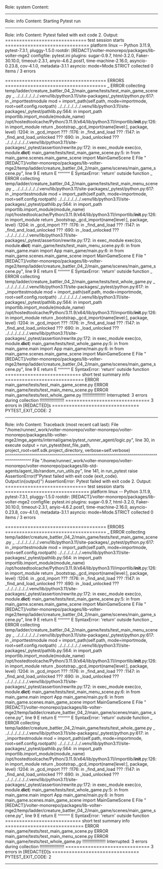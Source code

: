 Role: system
Content: 
__________________
Role: info
Content: Starting Pytest run
__________________
Role: info
Content: Pytest failed with exit code 2. Output:
============================= test session starts ==============================
platform linux -- Python 3.11.9, pytest-7.3.1, pluggy-1.5.0
rootdir: [REDACT]/volter-monorepo/packages/lib-volter-mge2
configfile: pytest.ini
plugins: sugar-0.9.7, html-3.2.0, Faker-30.10.0, timeout-2.3.1, anyio-4.6.2.post1, time-machine-2.16.0, asyncio-0.23.8, cov-4.1.0, metadata-3.1.1
asyncio: mode=Mode.STRICT
collected 0 items / 3 errors

==================================== ERRORS ====================================
_ ERROR collecting temp/ladder/creature_battler_04_2/main_game/tests/test_main_game_scene.py _
../../../../../../.venv/lib/python3.11/site-packages/_pytest/python.py:617: in _importtestmodule
    mod = import_path(self.path, mode=importmode, root=self.config.rootpath)
../../../../../../.venv/lib/python3.11/site-packages/_pytest/pathlib.py:564: in import_path
    importlib.import_module(module_name)
/opt/hostedtoolcache/Python/3.11.9/x64/lib/python3.11/importlib/__init__.py:126: in import_module
    return _bootstrap._gcd_import(name[level:], package, level)
<frozen importlib._bootstrap>:1204: in _gcd_import
    ???
<frozen importlib._bootstrap>:1176: in _find_and_load
    ???
<frozen importlib._bootstrap>:1147: in _find_and_load_unlocked
    ???
<frozen importlib._bootstrap>:690: in _load_unlocked
    ???
../../../../../../.venv/lib/python3.11/site-packages/_pytest/assertion/rewrite.py:172: in exec_module
    exec(co, module.__dict__)
main_game/tests/test_main_game_scene.py:5: in <module>
    from main_game.scenes.main_game_scene import MainGameScene
E     File "[REDACT]/volter-monorepo/packages/lib-volter-mge2/temp/ladder/creature_battler_04_2/main_game/scenes/main_game_scene.py", line 9
E       return
E       ^^^^^^
E   SyntaxError: 'return' outside function
_ ERROR collecting temp/ladder/creature_battler_04_2/main_game/tests/test_main_menu_scene.py _
../../../../../../.venv/lib/python3.11/site-packages/_pytest/python.py:617: in _importtestmodule
    mod = import_path(self.path, mode=importmode, root=self.config.rootpath)
../../../../../../.venv/lib/python3.11/site-packages/_pytest/pathlib.py:564: in import_path
    importlib.import_module(module_name)
/opt/hostedtoolcache/Python/3.11.9/x64/lib/python3.11/importlib/__init__.py:126: in import_module
    return _bootstrap._gcd_import(name[level:], package, level)
<frozen importlib._bootstrap>:1204: in _gcd_import
    ???
<frozen importlib._bootstrap>:1176: in _find_and_load
    ???
<frozen importlib._bootstrap>:1147: in _find_and_load_unlocked
    ???
<frozen importlib._bootstrap>:690: in _load_unlocked
    ???
../../../../../../.venv/lib/python3.11/site-packages/_pytest/assertion/rewrite.py:172: in exec_module
    exec(co, module.__dict__)
main_game/tests/test_main_menu_scene.py:6: in <module>
    from main_game.main import App
main_game/main.py:6: in <module>
    from main_game.scenes.main_game_scene import MainGameScene
E     File "[REDACT]/volter-monorepo/packages/lib-volter-mge2/temp/ladder/creature_battler_04_2/main_game/scenes/main_game_scene.py", line 9
E       return
E       ^^^^^^
E   SyntaxError: 'return' outside function
_ ERROR collecting temp/ladder/creature_battler_04_2/main_game/tests/test_whole_game.py _
../../../../../../.venv/lib/python3.11/site-packages/_pytest/python.py:617: in _importtestmodule
    mod = import_path(self.path, mode=importmode, root=self.config.rootpath)
../../../../../../.venv/lib/python3.11/site-packages/_pytest/pathlib.py:564: in import_path
    importlib.import_module(module_name)
/opt/hostedtoolcache/Python/3.11.9/x64/lib/python3.11/importlib/__init__.py:126: in import_module
    return _bootstrap._gcd_import(name[level:], package, level)
<frozen importlib._bootstrap>:1204: in _gcd_import
    ???
<frozen importlib._bootstrap>:1176: in _find_and_load
    ???
<frozen importlib._bootstrap>:1147: in _find_and_load_unlocked
    ???
<frozen importlib._bootstrap>:690: in _load_unlocked
    ???
../../../../../../.venv/lib/python3.11/site-packages/_pytest/assertion/rewrite.py:172: in exec_module
    exec(co, module.__dict__)
main_game/tests/test_whole_game.py:5: in <module>
    from main_game.main import App
main_game/main.py:6: in <module>
    from main_game.scenes.main_game_scene import MainGameScene
E     File "[REDACT]/volter-monorepo/packages/lib-volter-mge2/temp/ladder/creature_battler_04_2/main_game/scenes/main_game_scene.py", line 9
E       return
E       ^^^^^^
E   SyntaxError: 'return' outside function
=========================== short test summary info ============================
ERROR main_game/tests/test_main_game_scene.py
ERROR main_game/tests/test_main_menu_scene.py
ERROR main_game/tests/test_whole_game.py
!!!!!!!!!!!!!!!!!!! Interrupted: 3 errors during collection !!!!!!!!!!!!!!!!!!!!
============================== 3 errors in [REDACTED]s ===============================
PYTEST_EXIT_CODE: 2

__________________
Role: info
Content: Traceback (most recent call last):
  File "/home/runner/_work/volter-monorepo/volter-monorepo/volter-monorepo/packages/lib-volter-mge2/mge_agents/internal/game/pytest_runner_agent/logic.py", line 30, in execute
    output = run_pytest(test_file_path, project_root=self.sdk.project_directory, verbose=self.verbose)
             ^^^^^^^^^^^^^^^^^^^^^^^^^^^^^^^^^^^^^^^^^^^^^^^^^^^^^^^^^^^^^^^^^^^^^^^^^^^^^^^^^^^^^^^^^
  File "/home/runner/_work/volter-monorepo/volter-monorepo/volter-monorepo/packages/lib-std-agents/agent_lib/random_run_utils.py", line 141, in run_pytest
    raise AssertionError(f"Pytest failed with exit code {exit_code}. Output:\n{output}")
AssertionError: Pytest failed with exit code 2. Output:
============================= test session starts ==============================
platform linux -- Python 3.11.9, pytest-7.3.1, pluggy-1.5.0
rootdir: [REDACT]/volter-monorepo/packages/lib-volter-mge2
configfile: pytest.ini
plugins: sugar-0.9.7, html-3.2.0, Faker-30.10.0, timeout-2.3.1, anyio-4.6.2.post1, time-machine-2.16.0, asyncio-0.23.8, cov-4.1.0, metadata-3.1.1
asyncio: mode=Mode.STRICT
collected 0 items / 3 errors

==================================== ERRORS ====================================
_ ERROR collecting temp/ladder/creature_battler_04_2/main_game/tests/test_main_game_scene.py _
../../../../../../.venv/lib/python3.11/site-packages/_pytest/python.py:617: in _importtestmodule
    mod = import_path(self.path, mode=importmode, root=self.config.rootpath)
../../../../../../.venv/lib/python3.11/site-packages/_pytest/pathlib.py:564: in import_path
    importlib.import_module(module_name)
/opt/hostedtoolcache/Python/3.11.9/x64/lib/python3.11/importlib/__init__.py:126: in import_module
    return _bootstrap._gcd_import(name[level:], package, level)
<frozen importlib._bootstrap>:1204: in _gcd_import
    ???
<frozen importlib._bootstrap>:1176: in _find_and_load
    ???
<frozen importlib._bootstrap>:1147: in _find_and_load_unlocked
    ???
<frozen importlib._bootstrap>:690: in _load_unlocked
    ???
../../../../../../.venv/lib/python3.11/site-packages/_pytest/assertion/rewrite.py:172: in exec_module
    exec(co, module.__dict__)
main_game/tests/test_main_game_scene.py:5: in <module>
    from main_game.scenes.main_game_scene import MainGameScene
E     File "[REDACT]/volter-monorepo/packages/lib-volter-mge2/temp/ladder/creature_battler_04_2/main_game/scenes/main_game_scene.py", line 9
E       return
E       ^^^^^^
E   SyntaxError: 'return' outside function
_ ERROR collecting temp/ladder/creature_battler_04_2/main_game/tests/test_main_menu_scene.py _
../../../../../../.venv/lib/python3.11/site-packages/_pytest/python.py:617: in _importtestmodule
    mod = import_path(self.path, mode=importmode, root=self.config.rootpath)
../../../../../../.venv/lib/python3.11/site-packages/_pytest/pathlib.py:564: in import_path
    importlib.import_module(module_name)
/opt/hostedtoolcache/Python/3.11.9/x64/lib/python3.11/importlib/__init__.py:126: in import_module
    return _bootstrap._gcd_import(name[level:], package, level)
<frozen importlib._bootstrap>:1204: in _gcd_import
    ???
<frozen importlib._bootstrap>:1176: in _find_and_load
    ???
<frozen importlib._bootstrap>:1147: in _find_and_load_unlocked
    ???
<frozen importlib._bootstrap>:690: in _load_unlocked
    ???
../../../../../../.venv/lib/python3.11/site-packages/_pytest/assertion/rewrite.py:172: in exec_module
    exec(co, module.__dict__)
main_game/tests/test_main_menu_scene.py:6: in <module>
    from main_game.main import App
main_game/main.py:6: in <module>
    from main_game.scenes.main_game_scene import MainGameScene
E     File "[REDACT]/volter-monorepo/packages/lib-volter-mge2/temp/ladder/creature_battler_04_2/main_game/scenes/main_game_scene.py", line 9
E       return
E       ^^^^^^
E   SyntaxError: 'return' outside function
_ ERROR collecting temp/ladder/creature_battler_04_2/main_game/tests/test_whole_game.py _
../../../../../../.venv/lib/python3.11/site-packages/_pytest/python.py:617: in _importtestmodule
    mod = import_path(self.path, mode=importmode, root=self.config.rootpath)
../../../../../../.venv/lib/python3.11/site-packages/_pytest/pathlib.py:564: in import_path
    importlib.import_module(module_name)
/opt/hostedtoolcache/Python/3.11.9/x64/lib/python3.11/importlib/__init__.py:126: in import_module
    return _bootstrap._gcd_import(name[level:], package, level)
<frozen importlib._bootstrap>:1204: in _gcd_import
    ???
<frozen importlib._bootstrap>:1176: in _find_and_load
    ???
<frozen importlib._bootstrap>:1147: in _find_and_load_unlocked
    ???
<frozen importlib._bootstrap>:690: in _load_unlocked
    ???
../../../../../../.venv/lib/python3.11/site-packages/_pytest/assertion/rewrite.py:172: in exec_module
    exec(co, module.__dict__)
main_game/tests/test_whole_game.py:5: in <module>
    from main_game.main import App
main_game/main.py:6: in <module>
    from main_game.scenes.main_game_scene import MainGameScene
E     File "[REDACT]/volter-monorepo/packages/lib-volter-mge2/temp/ladder/creature_battler_04_2/main_game/scenes/main_game_scene.py", line 9
E       return
E       ^^^^^^
E   SyntaxError: 'return' outside function
=========================== short test summary info ============================
ERROR main_game/tests/test_main_game_scene.py
ERROR main_game/tests/test_main_menu_scene.py
ERROR main_game/tests/test_whole_game.py
!!!!!!!!!!!!!!!!!!! Interrupted: 3 errors during collection !!!!!!!!!!!!!!!!!!!!
============================== 3 errors in [REDACTED]s ===============================
PYTEST_EXIT_CODE: 2


__________________
